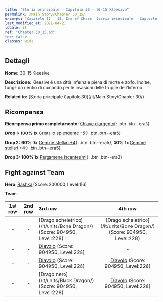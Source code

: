 ```yaml
---
title: "Storia principale - Capitolo 30 - 30-15 Kleesive"
permalink: /Main Story/Chapter 30_15/
excerpt: "Capitolo 30 - 15. Era of Chaos  Storia principale - Capitolo 30_15. 30-15 Kleesive"
last_modified_at: 2021-04-21
locale: it
ref: "Chapter 30_15.md"
toc: false
classes: wide
---
```


## Dettagli

 **Nome:** 30-15 Kleesive

 **Descrizione:** Kleesive è una città infernale piena di morte e zolfo. Inoltre, funge da centro di comando per le invasioni delle truppe dell'Inferno.

 **Related to:** [Storia principale Capitolo 30](/it/Main Story/Chapter 30/)

## Ricompensa

 **Ricompensa primo completamento:** [Chiave d'argento](/it/Items/con_693/){: .btn .btn--era3}

 **Drop 1:** **100% 1x** [Cristallo splendente +5](/it/Items/mat_101/){: .btn .btn--era5}

 **Drop 2:** **60% 0x** [Gemme stellari +4](/it/Items/mat_93/){: .btn .btn--era5}, **40% 1x** [Gemme stellari +4](/it/Items/mat_93/){: .btn .btn--era5}

 **Drop 3:** **100% 1x** [Pergamene incantesimi](/it/Items/con_694/){: .btn .btn--era3}


## Fight against Team
 **Hero:** [Rashka](/it/heroes/Rashka/) (Score: 200000, Level:116)

 **Team:**


  | 1st row | 2nd row | 3rd row | 4th row |
  |:----:|:----:|:----|:----:|
  | - | - | [Drago scheletrico](/it/units/Bone Dragon/) (Score: 904950, Level:228)  | [Drago scheletrico](/it/units/Bone Dragon/) (Score: 904950, Level:228)  |
  | - | - | [Diavolo](/it/units/Devil/) (Score: 904950, Level:228)  | - |
  | - | - | [Diavolo](/it/units/Devil/) (Score: 904950, Level:228)  | [Diavolo](/it/units/Devil/) (Score: 904950, Level:228)  |
  | - | - | [Drago nero](/it/units/Black Dragon/) (Score: 904950, Level:228)  | [Diavolo](/it/units/Devil/) (Score: 904950, Level:228)  |


